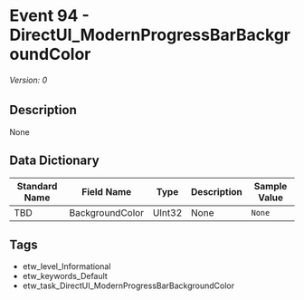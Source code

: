 # Event 94 - DirectUI_ModernProgressBarBackgroundColor
###### Version: 0

## Description
None

## Data Dictionary
|Standard Name|Field Name|Type|Description|Sample Value|
|---|---|---|---|---|
|TBD|BackgroundColor|UInt32|None|`None`|

## Tags
* etw_level_Informational
* etw_keywords_Default
* etw_task_DirectUI_ModernProgressBarBackgroundColor